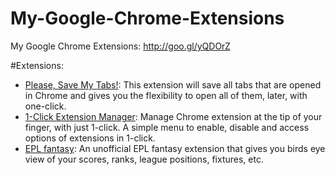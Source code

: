 # My-Google-Chrome-Extensions
My Google Chrome Extensions: http://goo.gl/yQDOrZ

#Extensions:

* [Please, Save My Tabs!](https://chrome.google.com/webstore/detail/please-save-my-tabs/lifcohecdiblhheidnilbjkkjgjdbgjh): This extension will save all tabs that are opened in Chrome and gives you the flexibility to open all of them, later, with one-click.
* [1-Click Extension Manager](https://chrome.google.com/webstore/detail/1-click-extension-manager/ohajmcdpjokbdoihfhkpbmlmknejmoec): Manage Chrome extension at the tip of your finger, with just 1-click. A simple menu to enable, disable and access options of extensions in 1-click.
* [EPL fantasy](https://chrome.google.com/webstore/detail/epl-fantasy/gcgdioaopnnibemkooobgehieofmmfgc): An unofficial EPL fantasy extension that gives you birds eye view of your scores, ranks, league positions, fixtures, etc. 
